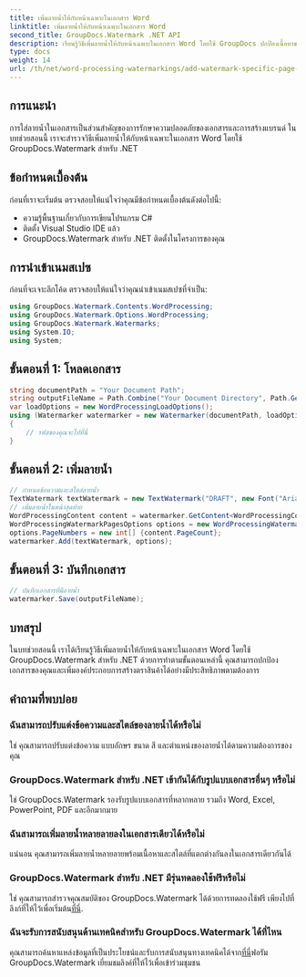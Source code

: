 ```yaml
---
title: เพิ่มลายน้ำให้กับหน้าเฉพาะในเอกสาร Word
linktitle: เพิ่มลายน้ำให้กับหน้าเฉพาะในเอกสาร Word
second_title: GroupDocs.Watermark .NET API
description: เรียนรู้วิธีเพิ่มลายน้ำให้กับหน้าเฉพาะในเอกสาร Word โดยใช้ GroupDocs ปกป้องเนื้อหาของคุณได้อย่างง่ายดาย
type: docs
weight: 14
url: /th/net/word-processing-watermarkings/add-watermark-specific-page-word-docs/
---
```

## การแนะนำ
การใส่ลายน้ำในเอกสารเป็นส่วนสำคัญของการรักษาความปลอดภัยของเอกสารและการสร้างแบรนด์ ในบทช่วยสอนนี้ เราจะสำรวจวิธีเพิ่มลายน้ำให้กับหน้าเฉพาะในเอกสาร Word โดยใช้ GroupDocs.Watermark สำหรับ .NET
## ข้อกำหนดเบื้องต้น
ก่อนที่เราจะเริ่มต้น ตรวจสอบให้แน่ใจว่าคุณมีข้อกำหนดเบื้องต้นดังต่อไปนี้:
- ความรู้พื้นฐานเกี่ยวกับการเขียนโปรแกรม C#
- ติดตั้ง Visual Studio IDE แล้ว
- GroupDocs.Watermark สำหรับ .NET ติดตั้งในโครงการของคุณ

## การนำเข้าเนมสเปซ
ก่อนที่จะเจาะลึกโค้ด ตรวจสอบให้แน่ใจว่าคุณนำเข้าเนมสเปซที่จำเป็น:
```csharp
using GroupDocs.Watermark.Contents.WordProcessing;
using GroupDocs.Watermark.Options.WordProcessing;
using GroupDocs.Watermark.Watermarks;
using System.IO;
using System;
```
## ขั้นตอนที่ 1: โหลดเอกสาร
```csharp
string documentPath = "Your Document Path";
string outputFileName = Path.Combine("Your Document Directory", Path.GetFileName(documentPath));
var loadOptions = new WordProcessingLoadOptions();
using (Watermarker watermarker = new Watermarker(documentPath, loadOptions))
{
    // รหัสของคุณจะไปที่นี่
}
```
## ขั้นตอนที่ 2: เพิ่มลายน้ำ
```csharp
// กำหนดข้อความและสไตล์ลายน้ำ
TextWatermark textWatermark = new TextWatermark("DRAFT", new Font("Arial", 42));
// เพิ่มลายน้ำในหน้าสุดท้าย
WordProcessingContent content = watermarker.GetContent<WordProcessingContent>();
WordProcessingWatermarkPagesOptions options = new WordProcessingWatermarkPagesOptions();
options.PageNumbers = new int[] {content.PageCount};
watermarker.Add(textWatermark, options);
```
## ขั้นตอนที่ 3: บันทึกเอกสาร
```csharp
// บันทึกเอกสารที่มีลายน้ำ
watermarker.Save(outputFileName);
```

## บทสรุป
ในบทช่วยสอนนี้ เราได้เรียนรู้วิธีเพิ่มลายน้ำให้กับหน้าเฉพาะในเอกสาร Word โดยใช้ GroupDocs.Watermark สำหรับ .NET ด้วยการทำตามขั้นตอนเหล่านี้ คุณสามารถปกป้องเอกสารของคุณและเพิ่มองค์ประกอบการสร้างตราสินค้าได้อย่างมีประสิทธิภาพตามต้องการ
## คำถามที่พบบ่อย
### ฉันสามารถปรับแต่งข้อความและสไตล์ของลายน้ำได้หรือไม่
ใช่ คุณสามารถปรับแต่งข้อความ แบบอักษร ขนาด สี และตำแหน่งของลายน้ำได้ตามความต้องการของคุณ
### GroupDocs.Watermark สำหรับ .NET เข้ากันได้กับรูปแบบเอกสารอื่นๆ หรือไม่
ใช่ GroupDocs.Watermark รองรับรูปแบบเอกสารที่หลากหลาย รวมถึง Word, Excel, PowerPoint, PDF และอีกมากมาย
### ฉันสามารถเพิ่มลายน้ำหลายลายลงในเอกสารเดียวได้หรือไม่
แน่นอน คุณสามารถเพิ่มลายน้ำหลายลายพร้อมเนื้อหาและสไตล์ที่แตกต่างกันลงในเอกสารเดียวกันได้
### GroupDocs.Watermark สำหรับ .NET มีรุ่นทดลองใช้ฟรีหรือไม่
 ใช่ คุณสามารถสำรวจคุณสมบัติของ GroupDocs.Watermark ได้ด้วยการทดลองใช้ฟรี เพียงไปที่ลิงก์ที่ให้ไว้เพื่อเริ่มต้น[ที่นี่](https://releases.groupdocs.com/).
### ฉันจะรับการสนับสนุนด้านเทคนิคสำหรับ GroupDocs.Watermark ได้ที่ไหน
 คุณสามารถค้นหาแหล่งข้อมูลที่เป็นประโยชน์และรับการสนับสนุนทางเทคนิคได้จาก[ที่นี่](https://forum.groupdocs.com/c/watermark/19)ฟอรัม GroupDocs.Watermark เยี่ยมชมลิงค์ที่ให้ไว้เพื่อเข้าร่วมชุมชน